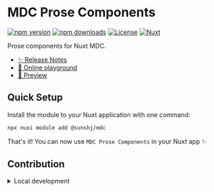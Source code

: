 <!--
Get your module up and running quickly.

Find and replace all on all files (CMD+SHIFT+F):
- Name: MDC Prose Components
- Package name: @sunshj/mdc
- Description: Prose components for Nuxt MDC.
-->

# MDC Prose Components

[![npm version][npm-version-src]][npm-version-href]
[![npm downloads][npm-downloads-src]][npm-downloads-href]
[![License][license-src]][license-href]
[![Nuxt][nuxt-src]][nuxt-href]

Prose components for Nuxt MDC.

- [✨ Release Notes](/CHANGELOG.md)
- [🏀 Online playground](https://stackblitz.com/~/github.com/sunshj/mdc?file=playground/app.vue)
- [🌈 Preview](https://sunshj.top/articles/mdc-support)

## Quick Setup

Install the module to your Nuxt application with one command:

```bash
npx nuxi module add @sunshj/mdc
```

That's it! You can now use `MDC Prose Components` in your Nuxt app ✨

## Contribution

<details>
  <summary>Local development</summary>

```bash
  # Install dependencies
  npm install

  # Generate type stubs
  npm run dev:prepare

  # Develop with the playground
  npm run dev

  # Build the playground
  npm run dev:build

  # Run ESLint
  npm run lint

  # Run Vitest
  npm run test
  npm run test:watch

  # Release new version
  npm run release
```

</details>

<!-- Badges -->

[npm-version-src]: https://img.shields.io/npm/v/@sunshj/mdc/latest.svg?style=flat&colorA=020420&colorB=00DC82
[npm-version-href]: https://npmjs.com/package/@sunshj/mdc
[npm-downloads-src]: https://img.shields.io/npm/dm/@sunshj/mdc.svg?style=flat&colorA=020420&colorB=00DC82
[npm-downloads-href]: https://npm.chart.dev/@sunshj/mdc
[license-src]: https://img.shields.io/npm/l/@sunshj/mdc.svg?style=flat&colorA=020420&colorB=00DC82
[license-href]: https://npmjs.com/package/@sunshj/mdc
[nuxt-src]: https://img.shields.io/badge/Nuxt-020420?logo=nuxt.js
[nuxt-href]: https://nuxt.com
